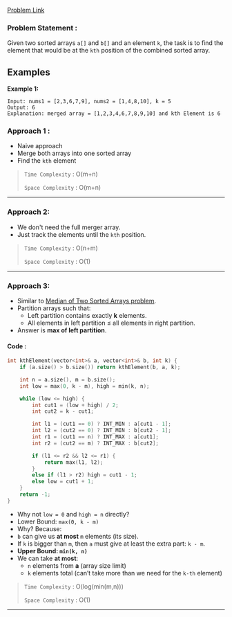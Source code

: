 [Problem Link](https://www.geeksforgeeks.org/problems/k-th-element-of-two-sorted-array1317/1)
### Problem Statement : 

Given two sorted arrays `a[]` and `b[]` and an element `k`, the task is to find the element that would be at the `kth` position of the combined sorted array.
## Examples

**Example 1:**

```
Input: nums1 = [2,3,6,7,9], nums2 = [1,4,8,10], k = 5
Output: 6
Explanation: merged array = [1,2,3,4,6,7,8,9,10] and kth Element is 6
```

### Approach 1 :

- Naive approach
- Merge both arrays into one sorted array
- Find the `kth` element

> `Time Complexity` : O(m+n)
> 
> `Space Complexity` : O(m+n)

---

### Approach 2:

- We don't need the full merger array.
- Just track the elements until the `kth` position.


> `Time Complexity` : O(n+m)
> 	
> `Space Complexity` : O(1)

---

### Approach 3:

- Similar to [Median of Two Sorted Arrays problem](https://github.com/aagamjain04/Striver-DSA-191/blob/main/Binary%20Search/Median%20of%20Two%20Sorted%20Arrays.md).
- Partition arrays such that:
    - Left partition contains exactly **k** elements.
    - All elements in left partition ≤ all elements in right partition.
- Answer is **max of left partition**.

#### Code :

``` cpp
int kthElement(vector<int>& a, vector<int>& b, int k) {
    if (a.size() > b.size()) return kthElement(b, a, k);

    int n = a.size(), m = b.size();
    int low = max(0, k - m), high = min(k, n);

    while (low <= high) {
        int cut1 = (low + high) / 2;
        int cut2 = k - cut1;

        int l1 = (cut1 == 0) ? INT_MIN : a[cut1 - 1];
        int l2 = (cut2 == 0) ? INT_MIN : b[cut2 - 1];
        int r1 = (cut1 == n) ? INT_MAX : a[cut1];
        int r2 = (cut2 == m) ? INT_MAX : b[cut2];

        if (l1 <= r2 && l2 <= r1) {
            return max(l1, l2);
        }
        else if (l1 > r2) high = cut1 - 1;
        else low = cut1 + 1;
    }
    return -1;
}

```

- Why not `low = 0` and `high = n` directly?
- Lower Bound: `max(0, k - m)`
- Why? Because:
- `b` can give us **at most** `m` elements (its size).
- If `k` is bigger than `m`, then `a` must give at least the extra part: `k - m`.
- **Upper Bound: `min(k, n)`**
- We can take **at most**:
    - `n` elements from **a** (array size limit)
    - `k` elements total (can’t take more than we need for the `k-th` element)

> `Time Complexity` : O(log(min(m,n)))
> 	
> `Space Complexity` : O(1)

---
